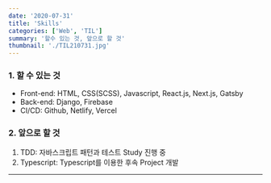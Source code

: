 ```yaml
---
date: '2020-07-31'
title: 'Skills'
categories: ['Web', 'TIL']
summary: '할수 있는 것, 앞으로 할 것'
thumbnail: './TIL210731.jpg'
---
```


### 1. 할 수 있는 것

- Front-end: HTML, CSS(SCSS), Javascript, React.js, Next.js, Gatsby
- Back-end: Django, Firebase
- CI/CD: Github, Netlify, Vercel

### 2. 앞으로 할 것

1. TDD: 자바스크립트 패턴과 테스트 Study 진행 중
2. Typescript: Typescript를 이용한 후속 Project 개발

---